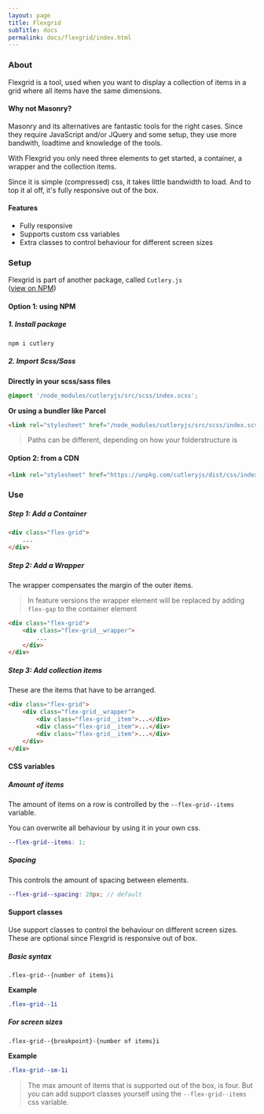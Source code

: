 ```yaml
---
layout: page
title: Flexgrid
subTitle: docs
permalink: docs/flexgrid/index.html
---
```


### About

Flexgrid is a tool, used when you want to display a collection of items in a grid where all items have the same dimensions.

#### Why not Masonry?

Masonry and its alternatives are fantastic tools for the right cases. Since they require JavaScript and/or JQuery and some setup, they use more bandwith, loadtime and knowledge of the tools.

With Flexgrid you only need three elements to get started, a container, a wrapper and the collection items.

Since it is simple (compressed) css, it takes little bandwidth to load. And to top it al off, it's fully responsive out of the box.

#### Features
- Fully responsive
- Supports custom css variables
- Extra classes to control behaviour for different screen sizes

### Setup
Flexgrid is part of another package, called ```Cutlery.js```<br>([view on NPM](https://www.npmjs.com/package/cutleryjs))

#### Option 1: using NPM
##### 1. Install package
```bash
npm i cutlery
```

##### 2. Import Scss/Sass
**Directly in your scss/sass files**
```scss
@import '/node_modules/cutleryjs/src/scss/index.scss';
```

**Or using a bundler like Parcel**
```html
<link rel="stylesheet" href="/node_modules/cutleryjs/src/scss/index.scss">
```

> Paths can be different, depending on how your folderstructure is

#### Option 2: from a CDN
```html
<link rel="stylesheet" href="https://unpkg.com/cutleryjs/dist/css/index.css">
```

### Use
##### Step 1: Add a Container

```html
<div class="flex-grid">
    ...
</div>
```

##### Step 2: Add a Wrapper

The wrapper compensates the margin of the outer items.

> In feature versions the wrapper element will be replaced by adding ```flex-gap``` to the container element

```html
<div class="flex-grid">
    <div class="flex-grid__wrapper">
        ...
    </div>
</div>
```

##### Step 3: Add collection items

These are the items that have to be arranged.

```html
<div class="flex-grid">
    <div class="flex-grid__wrapper">
        <div class="flex-grid__item">...</div>
        <div class="flex-grid__item">...</div>
        <div class="flex-grid__item">...</div>
    </div>
</div>
```

#### CSS variables
##### Amount of items
The amount of items on a row is controlled by the ```--flex-grid--items``` variable.

You can overwrite all behaviour by using it in your own css.
```scss
--flex-grid--items: 1;
```

##### Spacing
This controls the amount of spacing between elements.
```scss
--flex-grid--spacing: 20px; // default
```

#### Support classes
Use support classes to control the behaviour on different screen sizes. These are optional since Flexgrid is responsive out of box.

##### Basic syntax
```.flex-grid--{number of items}i```

**Example**
```scss
.flex-grid--1i
```

##### For screen sizes
```.flex-grid--{breakpoint}-{number of items}i```

**Example**
```scss
.flex-grid--sm-1i
```

> The max amount of items that is supported out of the box, is four. But you can add support classes yourself using the ```--flex-grid--items``` css variable.

